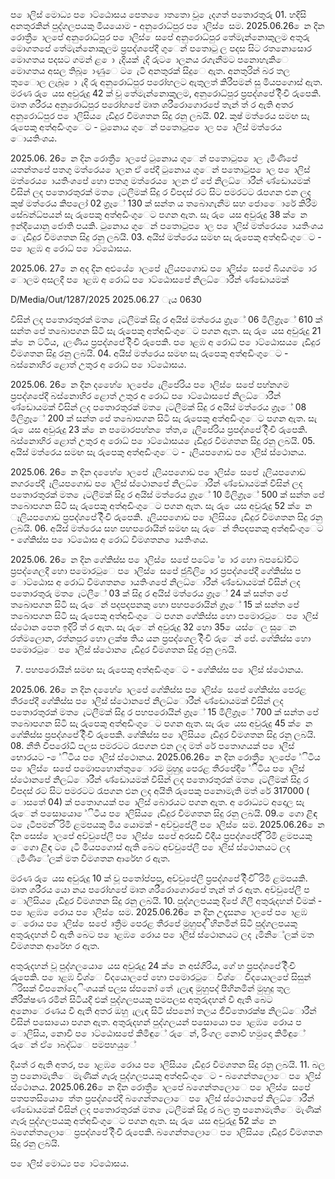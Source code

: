 ප ොලිස් මොධ්‍ය ප ොට්ඨොසය පෙත ෙොතතො වූ ෙැදගත් පතොරතුරු 01. හදිසි අනතුරකින් පුද්ගලපයකු මියයොම - අනුරොධ්‍පුර ප ොලිස් ෙසම. 2025.06.26 ෙන දින රොත්‍රී ොලපේ අනුරොධ්‍පුර ප ොලිස් ෙසපේ අනුරොධ්‍පුර තේමැන්නොකුලම අතුරු මොගතපේ තේමැන්නොකුලම ප්‍රපද්ශපේදී ගුෙන් පතොටු ල පදස සිට රතනොසොර මොගතය පදසට ගමන් ළ ො ැදියක් ැදි රුට ොලනය රගැනීමට පනොහැකිෙ මොගතය අසල තිබූ ොණුෙ ට ෙැටී අනතුරක් සිදුෙ ඇත. අනතුරින් බර තල තුෙොල ලැබූ ො ැදි රු අනුරොධ්‍පුර පරෝහලට ඇතුලත් කිරීපමන් සු මියපගොස් ඇත. මරණ රු ෙයස අවුරුදු 42 ක් වූ තේමැන්නොකුලම, අනුරොධ්‍පුර ප්‍රපද්ශපේ දිිංචි රුපෙකි. මෘත ශරීරය අනුරොධ්‍පුර පරෝහපේ මෘත ශරීරොගොරපේ තැන් ත් ර ඇති අතර අනුරොධ්‍පුර ප ොලිසිය ෙැඩිදුර විමශතන සිදු රනු ලබයි. 02. කුෂ් මත්රෙය සමඟ සැ රුපෙකු අත්අඩිංගුෙට - ටුනොය ගුෙන් පතොටුප ොල ප ොලිස් මත්රෙය ොයතිංශය.

2025.06. 26 ෙන දින රොත්‍රී ොලපේ ටුනොය ගුෙන් පතොටුප ොල ැමිණිපේ යතන්තපේ පතගු මත්රෙය ොලන ඒ පේදී ටුනොය ගුෙන් පතොටුප ොල ප ොලිස් මත්රෙය ොයතිංශපේ හො පතගු මත්රෙය ොලන ඒ පේ නිලධ්‍ොරීන් ණ්ඩොයමක් විසින් ලද පතොරතුරක් මත ෙැටලීමක් සිදු ර විපදස් රට සිට පමරටට රැපගන එන ලද කුෂ් මත්රෙය කිපලෝ 02 ග්‍රෑේ 130 ක් සන්ත ය තබොගැනීම සහ ජොෙොරේ කිරීම සේබන්ධ්‍පයන් සැ රුපෙකු අත්අඩිංගුෙට පගන ඇත. සැ රු ෙයස අවුරුදු 38 ක් ෙන ඉන්දීයොනු ජොති පයකි. ටුනොය ගුෙන් පතොටුප ොල ප ොලිස් මත්රෙය ොයතිංශය ෙැඩිදුර විමශතන සිදු රනු ලබයි. 03. අයිස් මත්රෙය සමඟ සැ රුපෙකු අත්අඩිංගුෙට - ප ොළඹ අ රොධ්‍ ප ොට්ඨොසය.

2025.06. 27 ෙන අද දින අළුයේ ොලපේ ෑලියපගොඩ ප ොලිස් ෙසපේ බියගම ොර ොලම අසලදී ප ොළඹ අ රොධ්‍ ප ොට්ඨොසපේ නිලධ්‍ොරීන් ණ්ඩොයමක්

D/Media/Out/1287/2025 2025.06.27 ැය 0630

විසින් ලද පතොරතුරක් මත ෙැටලීමක් සිදු ර අයිස් මත්රෙය ග්‍රෑේ 06 මිලිග්‍රෑේ 610 ක් සන්ත පේ තබොපගන සිටි සැ රුපෙකු අත්අඩිංගුෙට පගන ඇත. සැ රු ෙයස අවුරුදු 21 ක් ෙන ට්ටිය, ැලණිය ප්‍රපද්ශපේ දිිංචි රුපෙකි. ප ොළඹ අ රොධ්‍ ප ොට්ඨොසය ෙැඩිදුර විමශතන සිදු රනු ලබයි. 04. අයිස් මත්රෙය සමඟ සැ රුපෙකු අත්අඩිංගුෙට - බස්නොහිර ළොත් උතුර අ රොධ්‍ ප ොට්ඨොසය.

2025.06. 26 ෙන දින දහෙේ ොලපේ ෙැලිපේරිය ප ොලිස් ෙසපේ පහ්නගම ප්‍රපද්ශපේදී බස්නොහිර ළොත් උතුර අ රොධ්‍ ප ොට්ඨොසපේ නිලධ්‍ොරීන් ණ්ඩොයමක් විසින් ලද පතොරතුරක් මත ෙැටලීමක් සිදු ර අයිස් මත්රෙය ග්‍රෑේ 08 මිලිග්‍රෑේ 200 ක් සන්ත පේ තබොපගන සිටි සැ රුපෙකු අත්අඩිංගුෙට පගන ඇත. සැ රු ෙයස අවුරුදු 23 ක් ෙන පමොරපහ්න ෙත්ත, ෙැලිපේරිය ප්‍රපද්ශපේ දිිංචි රුපෙකි. බස්නොහිර ළොත් උතුර අ රොධ්‍ ප ොට්ඨොසය ෙැඩිදුර විමශතන සිදු රනු ලබයි. 05. අයිස් මත්රෙය සමඟ සැ රුපෙකු අත්අඩිංගුෙට - ෑලියපගොඩ ප ොලිස් ස්ථොනය.

2025.06. 26 ෙන දින දහෙේ ොලපේ ෑලියපගොඩ ප ොලිස් ෙසපේ ෑලියපගොඩ නගරපේදී ෑලියපගොඩ ප ොලිස් ස්ථොනපේ නිලධ්‍ොරීන් ණ්ඩොයමක් විසින් ලද පතොරතුරක් මත ෙැටලීමක් සිදු ර අයිස් මත්රෙය ග්‍රෑේ 10 මිලිග්‍රෑේ 500 ක් සන්ත පේ තබොපගන සිටි සැ රුපෙකු අත්අඩිංගුෙට පගන ඇත. සැ රු ෙයස අවුරුදු 52 ක් ෙන ෑලියපගොඩ ප්‍රපද්ශපේ දිිංචි රුපෙකි. ෑලියපගොඩ ප ොලිසිය ෙැඩිදුර විමශතන සිදු රනු ලබයි. 06. අයිස් මත්රෙය සහ පහපරොයින් සමඟ සැ රුෙන් තිපදපනකු අත්අඩිංගුෙට - ගේකිස්ස ප ොට්ඨොස අ රොධ්‍ විමශතන ොයතිංශය.

2025.06. 26 ෙන දින ගේකිස්ස ප ොලිස් ෙසපේ පටේ ේ ොර හො බපඩෝවිට ප්‍රපද්ශෙලදී හො පමොරටුෙ ප ොලිස් ෙසපේ ජුබිලි ොර ප්‍රපද්ශපේදී ගේකිස්ස ප ොට්ඨොස අ රොධ්‍ විමශතන ොයතිංශපේ නිලධ්‍ොරීන් ණ්ඩොයමක් විසින් ලද පතොරතුරු මත ෙැටලීේ 03 ක් සිදු ර අයිස් මත්රෙය ග්‍රෑේ 24 ක් සන්ත පේ තබොපගන සිටි සැ රුෙන් පදපදපනකු හො පහපරොයින් ග්‍රෑේ 15 ක් සන්ත පේ තබොපගන සිටි සැ රුපෙකු අත්අඩිංගුෙට පගන ගේකිස්ස හො පමොරටුෙ ප ොලිස් ස්ථොන පෙත ඉදිරි ත් ර ඇත. සැ රුෙන් අවුරුදු 32 හො 35 ෙයස්ෙල සුෙන රත්මලොන, රත්නපුර හො ලක්ෂ තිය යන ප්‍රපද්ශෙල දිිංචි රුෙන් පේ. ගේකිස්ස හො පමොරටුෙ ප ොලිස් ස්ථොන ෙැඩිදුර විමශතන සිදු රනු ලබයි.

07. පහපරොයින් සමඟ සැ රුපෙකු අත්අඩිංගුෙට - ගේකිස්ස ප ොලිස් ස්ථොනය.

2025.06. 26 ෙන දින දහෙේ ොලපේ ගේකිස්ස ප ොලිස් ෙසපේ ගේකිස්ස පෙරළ තීරපේදී ගේකිස්ස ප ොලිස් ස්ථොනපේ නිලධ්‍ොරීන් ණ්ඩොයමක් විසින් ලද පතොරතුරක් මත ෙැටලීමක් සිදු ර පහපරොයින් ග්‍රෑේ 15 මිලිග්‍රෑේ 700 ක් සන්ත පේ තබොපගන සිටි සැ රුපෙකු අත්අඩිංගුෙට පගන ඇත. සැ රු ෙයස අවුරුදු 45 ක් ෙන ගේකිස්ස ප්‍රපද්ශපේ දිිංචි රුපෙකි. ගේකිස්ස ප ොලිසිය ෙැඩිදුර විමශතන සිදු රනු ලබයි. 08. නීති විපරෝධි පලස පමරටට රැපගන එන ලද මත් රේ පතොගයක් ප ොලිස් භොරයට - ේිටිය ප ොලිස් ස්ථොනය. 2025.06.26 ෙන දින රොත්‍රී ොලපේ ේිටිය ප ොලිස් ෙසපේ පමොපහොන්තුෙොරම මුහුදු පෙරළ තීරපේදී ේිටිය ප ොලිස් ස්ථොනපේ නිලධ්‍ොරීන් ණ්ඩොයමක් විසින් ලද පතොරතුරක් මත ෙැටලීමක් සිදු ර විපදස් රට සිට පමරටට රැපගන එන ලද අයිති රුපෙකු පනොමැති මත් රේ 317000 ( ොසතේ 04) ක් පතොගයක් ප ොලිස් බොරයට පගන ඇත. අ රොධ්‍යට අදොල සැ රුෙන් පසොයො ේිටිය ප ොලිසිය ෙැඩිදුර විමශතන සිදු රනු ලබයි. 09. ෙගො ළිඳ ට ෙැටීපමන් ිරිමි ළමපයකු මිය යොමක් - අච්චුපේලී ප ොලිස් ෙසම. 2025.06.26 ෙන දින සෙස් ොලපේ අච්චුපේලී ප ොලිස් ෙසපේ අරසඩි වීදීය ප්‍රපද්ශපේදී ිරිමි ළමපයකු ෙගො ළිඳ ට ෙැටී මියපගොස් ඇති බෙට අච්චුපේලී ප ොලිස් ස්ථොනයට ලද ැමිණිේලක් මත විමශතන ආරේභ ර ඇත.

මරණ රු ෙයස අවුරුදු 10 ක් වූ පතෝප්පපු, අච්චුපේලී ප්‍රපද්ශපේ දිිංචි ිරිමි ළමපයකි. මෘත ශරීරය යො නය පරෝහපේ මෘත ශරීරොගොරපේ තැන් ත් ර ඇත. අච්චුපේලී ප ොලිසිය ෙැඩිදුර විමශතන සිදු රනු ලබයි. 10. පුද්ගලපයකු දිපේ ගිලී අතුරුදහන් වීමක් - ප ොළඹ ෙරොය ප ොලිස් ෙසම. 2025.06.26 ෙන දින උදෑසන ොලපේ ප ොළඹ ෙරොය ප ොලිස් ෙසපේ ෘත්‍රීම පෙරළ තීරපේ මුහුපද් ිහිනමින් සිටි පුද්ගලපයකු අතුරුදහන් වී ඇති බෙට ප ොළඹ ෙරොය ප ොලිස් ස්ථොනයට ලද ැමිනිේලක් මත විමශතන ආරේභ ර ඇත.

අතුරුදහන් වූ පුද්ගලයො ෙයස අවුරුදු 24 ක් ෙන අස්ගිරිය, ගේ හ ප්‍රපද්ශපේ දිිංචි රුපෙකි. ප ොළඹ විශ්ෙ විදයොලපේ හො පමොරටුෙ විශ්ෙ විදයොලපේ සිසුන් ිරිසක් විපනෝදොිංශයක් පලස ස්පනෝ තේ ැලැඳ මුහුපද් පීහිනමින් මුහුදු තුල නීරීක්ෂණ රමින් සිටියදී එක් පුද්ගලපයකු පමපලස අතුරුදහන් වී ඇති බෙට අනොෙරණය වී ඇති අතර ඔහු ැලැඳ සිටි ස්පනෝ තලය ජීවිතොරක්ෂ නිලධ්‍ොරීන් විසින් පසොයො පගන ඇත. අතුරුදහන් පුද්ගලයන් පසොයො ප ොළඹ ෙරොය ප ොලිසිය, නොවි ප ොට්ඨොසපේ කිමිඳුේ රුෙන්, රිංගල නොවි හමුදො කිමිඳුේ රුෙන් ඒ ොබද්ධ්‍ෙ පමපහයුේ

දියත් ර ඇති අතර, ප ොළඹ ෙරොය ප ොලිසිය ෙැඩිදුර විමශතන සිදු රනු ලබයි. 11. බල ත්‍ර පනොමැතිෙ මැණික් ගැරූ පුද්ගලපයකු අත්අඩිංගුෙට - බගෙන්තලොෙ ප ොලිස් ස්ථොනය. 2025.06.26 ෙන දින රොත්‍රී ොලපේ බගෙන්තලොෙ ප ොලිස් ෙසපේ පතපතසියො ෙත්ත ප්‍රපද්ශපේදී බගෙන්තලොෙ ප ොලිස් ස්ථොනපේ නිලධ්‍ොරීන් ණ්ඩොයමක් විසින් ලද පතොරතුරක් මත ෙැටලීමක් සිදු ර බල ත්‍ර පනොමැතිෙ මැණික් ගැරූ පුද්ගලපයකු අත්අඩිංගුෙට පගන ඇත. සැ රු ෙයස අවුරුදු 52 ක් ෙන බගෙන්තලොෙ ප්‍රපද්ශපේ දිිංචි රුපෙකි. බගෙන්තලොෙ ප ොලිසිය ෙැඩිදුර විමශතන සිදු රනු ලබයි.

ප ොලිස් මොධ්‍ය ප ොට්ඨොසය.